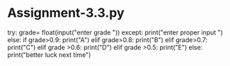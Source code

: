 # Assignment-3.3.py
try:
    grade= float(input("enter grade "))
except:
    print("enter proper input ")
else:
    if grade>0.9:
        print("A")
    elif grade>0.8:
        print("B")
    elif grade>0.7:
        print("C")
    elif grade >0.6:
        print("D")
    elif grade >0.5:
        print("E")
    else:
        print("better luck next time")
